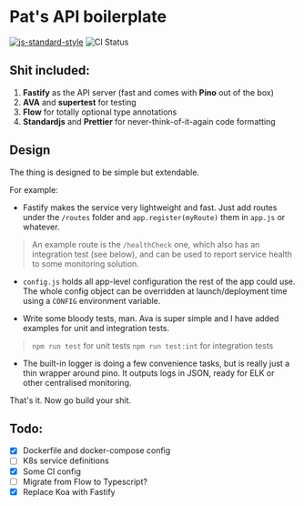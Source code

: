 # Pat's API boilerplate

[![js-standard-style](https://img.shields.io/badge/code%20style-standard-brightgreen.svg)](http://standardjs.com) ![CI Status](https://travis-ci.org/batjko/api-boilerplate.svg?branch=master 'CI Status')

## Shit included:

1. **Fastify** as the API server (fast and comes with **Pino** out of the box)
2. **AVA** and **supertest** for testing
3. **Flow** for totally optional type annotations
4. **Standardjs** and **Prettier** for never-think-of-it-again code formatting

## Design

The thing is designed to be simple but extendable.

For example:

- Fastify makes the service very lightweight and fast. Just add routes under the `/routes` folder and `app.register(myRoute)` them in `app.js` or whatever.

> An example route is the `/healthCheck` one, which also has an integration test (see below), and can be used to report service health to some monitoring solution.

- `config.js` holds all app-level configuration the rest of the app could use. The whole config object can be overridden at launch/deployment time using a `CONFIG` environment variable.

- Write some bloody tests, man. Ava is super simple and I have added examples for unit and integration tests.

> `npm run test` for unit tests
> `npm run test:int` for integration tests

- The built-in logger is doing a few convenience tasks, but is really just a thin wrapper around pino. It outputs logs in JSON, ready for ELK or other centralised monitoring.

That's it.
Now go build your shit.

## Todo:

- [x] Dockerfile and docker-compose config
- [ ] K8s service definitions
- [x] Some CI config
- [ ] Migrate from Flow to Typescript?
- [x] Replace Koa with Fastify
